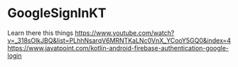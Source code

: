 # GoogleSignInKT
Learn there this things
https://www.youtube.com/watch?v=_318sOlkJBQ&list=PLhhNsarqV6MRNTKaLNc0VnX_YCooY5GQ0&index=4
https://www.javatpoint.com/kotlin-android-firebase-authentication-google-login

